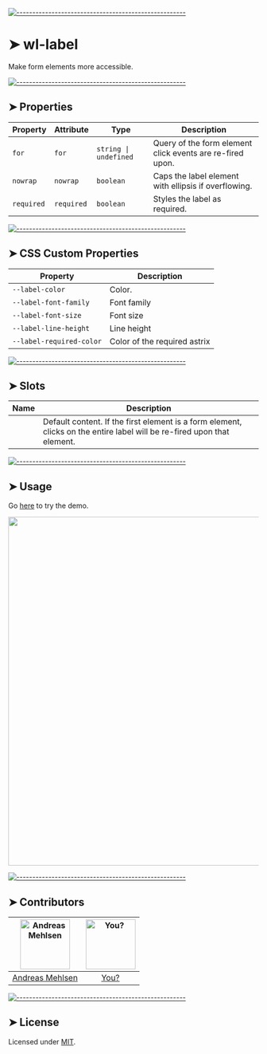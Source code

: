 
[![-----------------------------------------------------](https://raw.githubusercontent.com/andreasbm/readme/master/assets/lines/colored.png)](#wl-label)

# ➤ wl-label

Make form elements more accessible.


[![-----------------------------------------------------](https://raw.githubusercontent.com/andreasbm/readme/master/assets/lines/colored.png)](#properties)

## ➤ Properties

| Property   | Attribute  | Type                  | Description                                      |
|------------|------------|-----------------------|--------------------------------------------------|
| `for`      | `for`      | `string \| undefined` | Query of the form element click events are re-fired upon. |
| `nowrap`   | `nowrap`   | `boolean`             | Caps the label element with ellipsis if overflowing. |
| `required` | `required` | `boolean`             | Styles the label as required.                    |


[![-----------------------------------------------------](https://raw.githubusercontent.com/andreasbm/readme/master/assets/lines/colored.png)](#css-custom-properties)

## ➤ CSS Custom Properties

| Property                 | Description                  |
|--------------------------|------------------------------|
| `--label-color`          | Color.                       |
| `--label-font-family`    | Font family                  |
| `--label-font-size`      | Font size                    |
| `--label-line-height`    | Line height                  |
| `--label-required-color` | Color of the required astrix |


[![-----------------------------------------------------](https://raw.githubusercontent.com/andreasbm/readme/master/assets/lines/colored.png)](#slots)

## ➤ Slots

| Name | Description                                      |
|------|--------------------------------------------------|
|      | Default content. If the first element is a form element, clicks on the entire label will be re-fired upon that element. |



[![-----------------------------------------------------](https://raw.githubusercontent.com/andreasbm/readme/master/assets/lines/colored.png)](#usage)

## ➤ Usage

Go [here](https://weightless.dev/elements/label) to try the demo.

<a href="https://weightless.dev/elements/label" align="center">
  <img src="https://raw.githubusercontent.com/andreasbm/elements/master/screenshots/wl-label.png" width="700" />
</a>


[![-----------------------------------------------------](https://raw.githubusercontent.com/andreasbm/readme/master/assets/lines/colored.png)](#contributors)

## ➤ Contributors
	

| [<img alt="Andreas Mehlsen" src="https://avatars1.githubusercontent.com/u/6267397?s=460&v=4" width="100">](https://twitter.com/andreasmehlsen) | [<img alt="You?" src="https://joeschmoe.io/api/v1/random" width="100">](https://github.com/andreasbm/weightless/blob/master/CONTRIBUTING.md) |
|:--------------------------------------------------:|:--------------------------------------------------:|
| [Andreas Mehlsen](https://twitter.com/andreasmehlsen) | [You?](https://github.com/andreasbm/weightless/blob/master/CONTRIBUTING.md) |


[![-----------------------------------------------------](https://raw.githubusercontent.com/andreasbm/readme/master/assets/lines/colored.png)](#license)

## ➤ License
	
Licensed under [MIT](https://opensource.org/licenses/MIT).